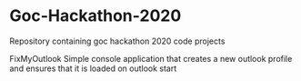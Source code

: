 # Goc-Hackathon-2020

Repository containing goc hackathon 2020 code projects


FixMyOutlook
Simple console application that creates a new outlook profile and ensures that it is loaded on outlook start
